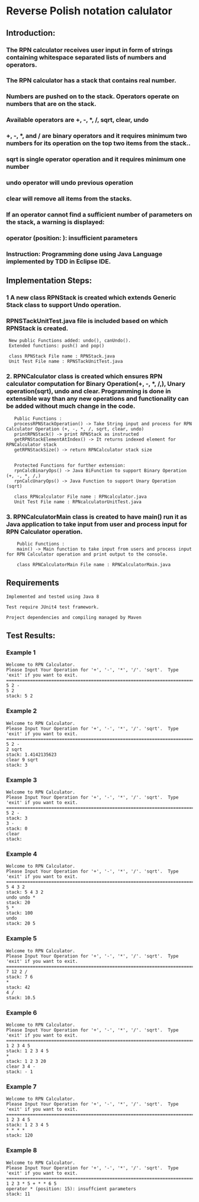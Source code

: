 # Reverse Polish notation calulator

## Introduction:

### The RPN calculator receives user input in form of strings containing whitespace separated lists of numbers and operators.

### The RPN calculator has a stack that contains real number.
### Numbers are pushed on to the stack. Operators operate on numbers that are on the stack.

### Available operators are +, -, *, /, sqrt, clear, undo

### +, -, *, and / are binary operators and it requires minimum two numbers for its operation on the top two items from the stack.. 

### sqrt is single operator operation and it requires minimum one number

### undo operator will undo previous operation

### clear will remove all items from the stacks.

### If an operator cannot find a sufficient number of parameters on the stack, a warning is displayed:

### operator <operator> (position: <pos>): insufficient parameters

### Instruction: Programming done using Java Language implemented by TDD in Eclipse IDE.

## Implementation Steps: 

### 1 A new class RPNStack is created which extends Generic Stack class to support Undo operation. 
### RPNSTackUnitTest.java file is included based on which RPNStack is created.
 ``` 
  New public Functions added: undo(), canUndo(). 
  Extended functions: push() and pop()

  class RPNStack File name : RPNStack.java
  Unit Test File name : RPNSTackUnitTest.java
 ``` 

### 2. RPNCalculator class is created which ensures RPN calculator computation for Binary Operation(+, -, *, /,), Unary operation(sqrt), undo and clear. Programming is done in extensible way than any new operations and functionality can be added without much change in the code.
```
   Public Functions : 
   processRPNStackOperation() -> Take String input and process for RPN Calculator Operation (+, -, *, /, sqrt, clear, undo)
   printRPNStack() -> print RPNStack as instructed
   getRPNStackElementAtIndex() -> It returns indexed element for RPNCalculator stack
   getRPNStackSize() -> return RPNCalculator stack size
   
   
   Protected Functions for further extension:
   rpnCalcBinaryOps() -> Java BiFunction to support Binary Operation (+, -, *, /,)
   rpnCalcUnaryOps() -> Java Function to support Unary Operation (sqrt)

   class RPNcalculator File name : RPNcalculator.java
   Unit Test File name : RPNcalculatorUnitTest.java
```
### 3.  RPNCalculatorMain class is created to have main() run it as Java application to take input from user and process input for RPN Calculator operation.
```
    Public Functions : 
    main() -> Main function to take input from users and process input for RPN Calculator operation and print output to the console.

    class RPNCalculatorMain File name : RPNCalculatorMain.java
```
## Requirements
```
Implemented and tested using Java 8

Test require JUnit4 test framework.

Project dependencies and compiling managed by Maven
```
## Test Results:

### Example 1
```
Welcome to RPN Calculator.
Please Input Your Operation for '+', '-', '*', '/'. 'sqrt'.  Type 'exit' if you want to exit. 
==============================================================================================
5 2 -
5 2
stack: 5 2
```
### Example 2
```
Welcome to RPN Calculator.
Please Input Your Operation for '+', '-', '*', '/'. 'sqrt'.  Type 'exit' if you want to exit. 
==============================================================================================
5 2 -
2 sqrt
stack: 1.4142135623
clear 9 sqrt
stack: 3
```

### Example 3
```
Welcome to RPN Calculator.
Please Input Your Operation for '+', '-', '*', '/'. 'sqrt'.  Type 'exit' if you want to exit. 
==============================================================================================
5 2 -
stack: 3
3 -
stack: 0
clear
stack:
```
### Example 4
```
Welcome to RPN Calculator.
Please Input Your Operation for '+', '-', '*', '/'. 'sqrt'.  Type 'exit' if you want to exit. 
==============================================================================================
5 4 3 2
stack: 5 4 3 2
undo undo *
stack: 20
5 *
stack: 100
undo
stack: 20 5
```
### Example 5
```
Welcome to RPN Calculator.
Please Input Your Operation for '+', '-', '*', '/'. 'sqrt'.  Type 'exit' if you want to exit. 
==============================================================================================
7 12 2 /
stack: 7 6
*
stack: 42
4 /
stack: 10.5
```
### Example 6
```
Welcome to RPN Calculator.
Please Input Your Operation for '+', '-', '*', '/'. 'sqrt'.  Type 'exit' if you want to exit. 
==============================================================================================
1 2 3 4 5
stack: 1 2 3 4 5
*
stack: 1 2 3 20
clear 3 4 -
stack: - 1
```
### Example 7
```
Welcome to RPN Calculator.
Please Input Your Operation for '+', '-', '*', '/'. 'sqrt'.  Type 'exit' if you want to exit. 
==============================================================================================
1 2 3 4 5
stack: 1 2 3 4 5
* * * *
stack: 120
```
### Example 8
```
Welcome to RPN Calculator.
Please Input Your Operation for '+', '-', '*', '/'. 'sqrt'.  Type 'exit' if you want to exit. 
==============================================================================================
1 2 3 * 5 + * * 6 5
operator * (position: 15): insuffcient parameters
stack: 11
```
